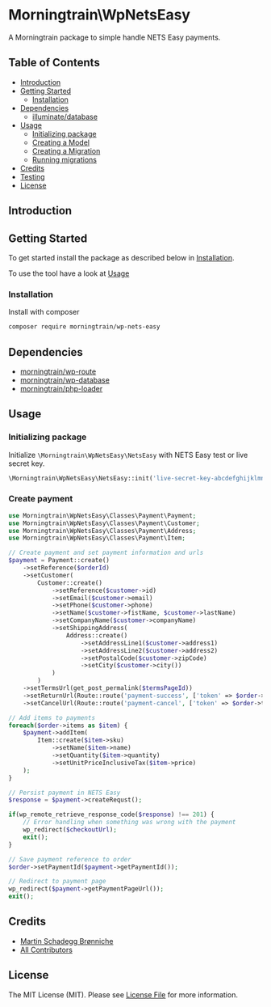# Morningtrain\WpNetsEasy

A Morningtrain package to simple handle NETS Easy payments.

## Table of Contents

- [Introduction](#introduction)
- [Getting Started](#getting-started)
    - [Installation](#installation)
- [Dependencies](#dependencies)
    - [illuminate/database](#illuminatedatabase)
- [Usage](#usage)
    - [Initializing package](#initializing-package)
    - [Creating a Model](#creating-a-model)
    - [Creating a Migration](#creating-a-migration)
    - [Running migrations](#running-migrations)
- [Credits](#credits)
- [Testing](#testing)
- [License](#license)

## Introduction

## Getting Started

To get started install the package as described below in [Installation](#installation).

To use the tool have a look at [Usage](#usage)

### Installation

Install with composer

```bash
composer require morningtrain/wp-nets-easy
```

## Dependencies

- [morningtrain/wp-route](https://packagist.org/packages/morningtrain/wp-route)
- [morningtrain/wp-database](https://packagist.org/packages/morningtrain/wp-database)
- [morningtrain/php-loader](https://packagist.org/packages/morningtrain/php-loader)

## Usage

### Initializing package

Initialize `\Morningtrain\WpNetsEasy\NetsEasy` with NETS Easy test or live secret key.

```php
\Morningtrain\WpNetsEasy\NetsEasy::init('live-secret-key-abcdefghijklmnopqrstuvwxyz123456789');
```

### Create payment

```php
use Morningtrain\WpNetsEasy\Classes\Payment\Payment;
use Morningtrain\WpNetsEasy\Classes\Payment\Customer;
use Morningtrain\WpNetsEasy\Classes\Payment\Address;
use Morningtrain\WpNetsEasy\Classes\Payment\Item;

// Create payment and set payment information and urls
$payment = Payment::create()
    ->setReference($orderId)
    ->setCustomer(
        Customer::create()
            ->setReference($customer->id)
            ->setEmail($customer->email)
            ->setPhone($customer->phone)
            ->setName($customer->fistName, $customer->lastName)
            ->setCompanyName($customer->companyName)
            ->setShippingAddress(
                Address::create()
                    ->setAddressLine1($customer->address1)
                    ->setAddressLine2($customer->address2)
                    ->setPostalCode($customer->zipCode)
                    ->setCity($customer->city())
            )
        )
    ->setTermsUrl(get_post_permalink($termsPageId))
    ->setReturnUrl(Route::route('payment-success', ['token' => $order->token]))
    ->setCancelUrl(Route::route('payment-cancel', ['token' => $order->token]));

// Add items to payments
foreach($order->items as $item) {
    $payment->addItem(
        Item::create($item->sku)
            ->setName($item->name)
            ->setQuantity($item->quantity)
            ->setUnitPriceInclusiveTax($item->price)
    );
}

// Persist payment in NETS Easy
$response = $payment->createRequst();

if(wp_remote_retrieve_response_code($response) !== 201) {
    // Error handling when something was wrong with the payment
    wp_redirect($checkoutUrl);
    exit();
}

// Save payment reference to order
$order->setPaymentId($payment->getPaymentId());

// Redirect to payment page
wp_redirect($payment->getPaymentPageUrl());
exit();
```

## Credits

- [Martin Schadegg Brønniche](https://github.com/mschadegg)
- [All Contributors](../../contributors)

## License

The MIT License (MIT). Please see [License File](LICENSE) for more information.
